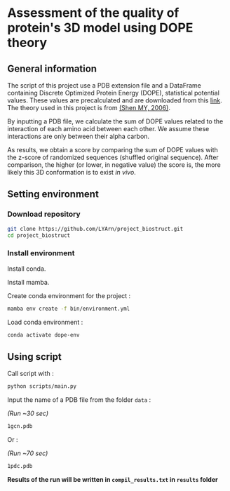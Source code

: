 # Assessment of the quality of protein's 3D model using DOPE theory
## General information

The script of this project use a PDB extension file and a DataFrame containing Discrete Optimized Protein Energy (DOPE), statistical potential values. These values are precalculated and are downloaded from this [link](http://www.dsimb.inserm.fr/~gelly/data/dope.par). The theory used in this project is from [(Shen MY, 2006)](https://www.ncbi.nlm.nih.gov/pmc/articles/PMC2242414/).

By inputting a PDB file, we calculate the sum of DOPE values related to the interaction of each amino acid between each other. We assume these interactions are only between their alpha carbon. 

As results, we obtain a score by comparing the sum of DOPE values with the z-score of randomized sequences (shuffled original sequence). After comparison, the higher (or lower, in negative value) the score is, the more likely this 3D conformation is to exist *in vivo*.


## Setting environment
### Download repository
```bash
git clone https://github.com/LYArn/project_biostruct.git
cd project_biostruct
```

### Install environment
Install conda.

Install mamba.

Create conda environment for the project :
```bash
mamba env create -f bin/environment.yml
```

Load conda environment : 
```bash
conda activate dope-env
```

## Using script

Call script with :
```bash
python scripts/main.py
```

Input the name of a PDB file from the folder `data` :

*(Run ~30 sec)*
```bash
1gcn.pdb
```
Or :

*(Run ~70 sec)*
```bash
1pdc.pdb
```

**Results of the run will be written in `compil_results.txt` in `results` folder**
